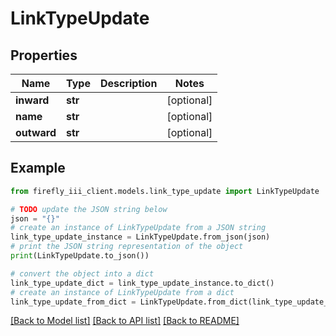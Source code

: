 # LinkTypeUpdate


## Properties

Name | Type | Description | Notes
------------ | ------------- | ------------- | -------------
**inward** | **str** |  | [optional] 
**name** | **str** |  | [optional] 
**outward** | **str** |  | [optional] 

## Example

```python
from firefly_iii_client.models.link_type_update import LinkTypeUpdate

# TODO update the JSON string below
json = "{}"
# create an instance of LinkTypeUpdate from a JSON string
link_type_update_instance = LinkTypeUpdate.from_json(json)
# print the JSON string representation of the object
print(LinkTypeUpdate.to_json())

# convert the object into a dict
link_type_update_dict = link_type_update_instance.to_dict()
# create an instance of LinkTypeUpdate from a dict
link_type_update_from_dict = LinkTypeUpdate.from_dict(link_type_update_dict)
```
[[Back to Model list]](../README.md#documentation-for-models) [[Back to API list]](../README.md#documentation-for-api-endpoints) [[Back to README]](../README.md)


